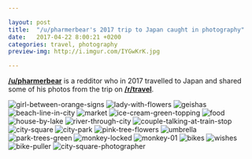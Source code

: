 ```yaml
---

layout: post
title:  "/u/pharmerbear's 2017 trip to Japan caught in photography"
date:   2017-04-22 8:00:21 +0200
categories: travel, photography
preview-img: http://i.imgur.com/IYGwKrK.jpg

---
```


**[/u/pharmerbear][redditor-pharmerbear]** is a redditor who in 2017 travelled to Japan and shared some of his photos from the trip on **[/r/travel][original-reddit-post]**.

![girl-between-orange-signs]
![lady-with-flowers]
![geishas]
![beach-line-in-city]
![market] ![ice-cream-green-topping]
![food] ![house-by-lake]
![river-through-city] ![couple-talking-at-train-stop]
![city-square] ![city-park]
![pink-tree-flowers] ![umbrella]
![park-trees-green] ![monkey-locked]
![monkey-01] ![bikes]
![wishes] ![bike-puller]
![city-square-photographer]


[redditor-pharmerbear]: https://www.reddit.com/user/pharmerbear
[original-reddit-post]: https://www.reddit.com/r/travel/comments/66nwyb/short_collection_of_my_japan_2017_trip/

[lady-with-flowers]: http://i.imgur.com/fAnUUbb.jpg
[geishas]: http://i.imgur.com/KuuqZ1u.jpg
[rugs-lighted]: http://i.imgur.com/BRWEdO4.jpg
[rugs-lighter-with-women]: http://i.imgur.com/923I90R.jpg
[beach-line-in-city]: http://i.imgur.com/rNNJzH4.jpg
[lady-smelling-tree-flower]: http://i.imgur.com/EyVtTOC.jpg
[market]: http://i.imgur.com/YydCOMS.jpg
[ice-cream-green-topping]: http://i.imgur.com/MPguKvY.jpg
[food]: http://i.imgur.com/dVpgYWY.jpg
[house-by-lake]: http://i.imgur.com/avQdbDP.jpg
[river-through-city]: http://i.imgur.com/85PcT6E.jpg
[couple-talking-at-train-stop]: http://i.imgur.com/iMSVaIm.jpg
[girl-between-orange-signs]: http://i.imgur.com/38MzwMa.jpg
[city-square]: http://i.imgur.com/93NoGWy.jpg
[city-park]: http://i.imgur.com/o0NfCCH.jpg
[pink-tree-flowers]: http://i.imgur.com/I7uGuAQ.jpg
[umbrella]: http://i.imgur.com/HyLB4jv.jpg
[park-trees-green]: http://i.imgur.com/8cY4D8c.jpg
[monkey-locked]: http://i.imgur.com/IYGwKrK.jpg
[monkey-01]: http://i.imgur.com/gXK6DRa.jpg
[bikes]: http://i.imgur.com/YLCLTdq.jpg
[wishes]: http://i.imgur.com/7ZWdz6z.jpg
[bike-puller]: http://i.imgur.com/w9xPlcb.jpg
[city-square-photographer]: http://i.imgur.com/O0GsknM.jpg
